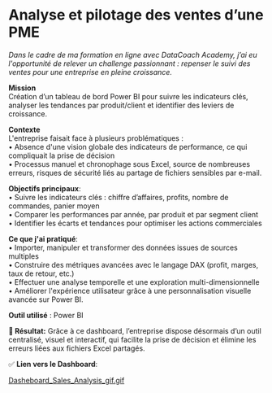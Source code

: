 # Analyse et pilotage des ventes d’une PME

*Dans le cadre de ma formation en ligne avec DataCoach Academy, j’ai eu l'opportunité de relever un challenge passionnant : repenser le suivi des ventes pour une entreprise en pleine croissance.*  

**Mission**  
Création d’un tableau de bord Power BI pour suivre les indicateurs clés, analyser les tendances par produit/client et identifier des leviers de croissance.  

**Contexte**  
L'entreprise faisait face à plusieurs problématiques :  
•	Absence d'une vision globale des indicateurs de performance, ce qui compliquait la prise de décision  
•	Processus manuel et chronophage sous Excel, source de nombreuses erreurs, risques de sécurité liés au partage de fichiers sensibles par e-mail.  

**Objectifs principaux**:  
•	Suivre les indicateurs clés : chiffre d’affaires, profits, nombre de commandes, panier moyen  
•	Comparer les performances par année, par produit et par segment client  
•	Identifier les écarts et tendances pour optimiser les actions commerciales  

**Ce que j'ai pratiqué**:  
•	Importer, manipuler et transformer des données issues de sources multiples  
•	Construire des métriques avancées avec le langage DAX (profit, marges, taux de retour, etc.)  
•	Effectuer une analyse temporelle et une exploration multi-dimensionnelle  
•	Améliorer l'expérience utilisateur grâce à une personnalisation visuelle avancée sur Power BI.  

**Outil utilisé** : Power BI

**🎯 Résultat:**
Grâce à ce dashboard, l’entreprise dispose désormais d’un outil centralisé, visuel et interactif, qui facilite la prise de décision et élimine les erreurs liées aux fichiers Excel partagés.

✅ **Lien vers le Dashboard**:  

[Dasheboard_Sales_Analysis_gif.gif](https://github.com/ViktoryiaKM/Dashboard_Sales_Analysis_using_PowerBI/blob/main/Dasheboard_Sales_Analysis_gif.gif)

